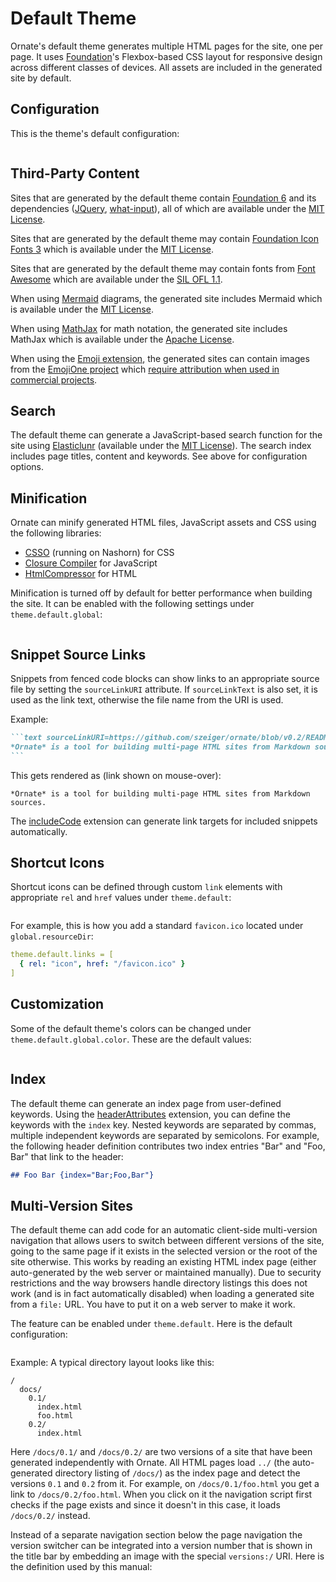 # Default Theme

Ornate's default theme generates multiple HTML pages for the site, one per page. It uses [Foundation](http://foundation.zurb.com/)'s Flexbox-based CSS layout for responsive design across different classes of devices. All assets are included in the generated site by default.

## Configuration

This is the theme's default configuration:

```yaml src=../../core/src/main/resources/ornate-reference.conf#--doc-theme
```

## Third-Party Content

Sites that are generated by the default theme contain [Foundation 6](http://foundation.zurb.com/) and its dependencies ([JQuery](https://jquery.com/), [what-input](https://github.com/ten1seven/what-input)), all of which are available under the [MIT License](https://github.com/zurb/foundation-sites/blob/v6.2.2/LICENSE).

Sites that are generated by the default theme may contain [Foundation Icon Fonts 3](http://zurb.com/playground/foundation-icon-fonts-3) which is available under the [MIT License](https://github.com/zurb/foundation-icons/blob/74f63dc35d569a8b796e86add76a0a535f96f734/README.markdown).

Sites that are generated by the default theme may contain fonts from [Font Awesome](http://fontawesome.io/) which are available under the [SIL OFL 1.1](http://fontawesome.io/license/).

When using [Mermaid](http://knsv.github.io/mermaid/) diagrams, the generated site includes Mermaid which is available under the [MIT License](https://github.com/knsv/mermaid/blob/0.5.8/LICENSE).

When using [MathJax](https://www.mathjax.org/) for math notation, the generated site includes MathJax which is available under the [Apache License](https://github.com/mathjax/MathJax/blob/2.7.0/LICENSE).

When using the [Emoji extension](markdown.md#emoji), the generated sites can contain images from the [EmojiOne project](https://github.com/Ranks/emojione) which [require attribution when used in commercial projects](http://emojione.com/licensing/).

## Search

The default theme can generate a JavaScript-based search function for the site using [Elasticlunr](http://elasticlunr.com/) (available under the [MIT License](https://github.com/weixsong/elasticlunr.js/blob/v0.9.5/LICENSE)). The search index includes page titles, content and keywords. See above for configuration options.

## Minification

Ornate can minify generated HTML files, JavaScript assets and CSS using the following libraries:
- [CSSO](https://github.com/css/csso) (running on Nashorn) for CSS
- [Closure Compiler](https://developers.google.com/closure/compiler/) for JavaScript
- [HtmlCompressor](https://code.google.com/archive/p/htmlcompressor/) for HTML

Minification is turned off by default for better performance when building the site. It can be enabled with the following settings under `theme.default.global`:

```yaml src=../../core/src/main/resources/ornate-reference.conf#--doc-minify
```

## Snippet Source Links

Snippets from fenced code blocks can show links to an appropriate source file by setting the `sourceLinkURI` attribute. If `sourceLinkText` is also set, it is used as the link text, otherwise the file name from the URI is used.

Example:

````markdown
```text sourceLinkURI=https://github.com/szeiger/ornate/blob/v0.2/README.md
*Ornate* is a tool for building multi-page HTML sites from Markdown sources.
```
````

This gets rendered as (link shown on mouse-over):

```text sourceLinkURI=https://github.com/szeiger/ornate/blob/v0.2/README.md
*Ornate* is a tool for building multi-page HTML sites from Markdown sources.
```

The [includeCode](markdown.md#includecode) extension can generate link targets for included snippets automatically.

## Shortcut Icons

Shortcut icons can be defined through custom `link` elements with appropriate `rel` and `href` values under `theme.default`:

```yaml src=../../core/src/main/resources/ornate-reference.conf#--doc-customlinks
```

For example, this is how you add a standard `favicon.ico` located under `global.resourceDir`:

```yaml
theme.default.links = [
  { rel: "icon", href: "/favicon.ico" }
]
```

## Customization

Some of the default theme's colors can be changed under `theme.default.global.color`. These are the default values:

```yaml src=../../core/src/main/resources/ornate-reference.conf#--doc-themecolors
```

## Index

The default theme can generate an index page from user-defined keywords. Using the [headerAttributes](markdown.md#header_attributes) extension, you can define the keywords with the `index` key. Nested keywords are separated by commas, multiple independent keywords are separated by semicolons. For example, the following header definition contributes two index entries "Bar" and "Foo, Bar" that link to the header:

```markdown
## Foo Bar {index="Bar;Foo,Bar"}
```

## Multi-Version Sites

The default theme can add code for an automatic client-side multi-version navigation that allows users to switch between different versions of the site, going to the same page if it exists in the selected version or the root of the site otherwise. This works by reading an existing HTML index page (either auto-generated by the web server or maintained manually). Due to security restrictions and the way browsers handle directory listings this does not work (and is in fact automatically disabled) when loading a generated site from a `file:` URL. You have to put it on a web server to make it work.

The feature can be enabled under `theme.default`. Here is the default configuration:

```yaml src=../../core/src/main/resources/ornate-reference.conf#--doc-multiversion
```

Example: A typical directory layout looks like this:

```
/
  docs/
    0.1/
      index.html
      foo.html
    0.2/
      index.html
```

Here `/docs/0.1/` and `/docs/0.2/` are two versions of a site that have been generated independently with Ornate. All HTML pages load `../` (the auto-generated directory listing of `/docs/`) as the index page and detect the versions `0.1` and `0.2` from it. For example, on `/docs/0.1/foo.html` you get a link to `/docs/0.2/foo.html`. When you click on it the navigation script first checks if the page exists and since it doesn't in this case, it loads `/docs/0.2/` instead.

Instead of a separate navigation section below the page navigation the version switcher can be integrated into a version number that is shown in the title bar by embedding an image with the special `versions:/` URI. Here is the definition used by this manual:

```yaml src=../../doc/ornate.conf#--doc-siteTitle
```
